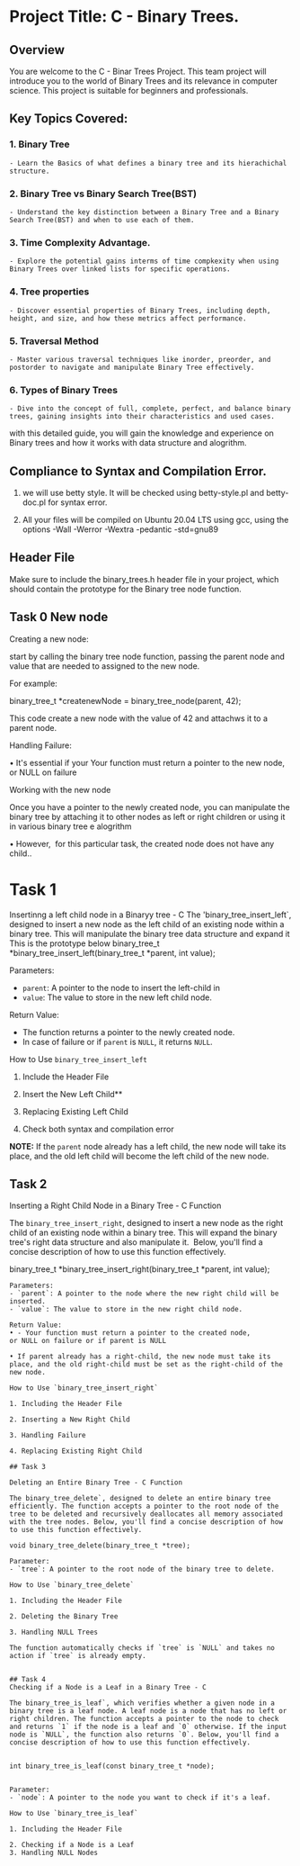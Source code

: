 # Project Title: C - Binary Trees.

## Overview

You are welcome to the C - Binar Trees Project. This team project will introduce you to the world of Binary Trees and its relevance in computer science. This project is suitable for beginners and professionals.


## Key Topics Covered:

### 1. Binary Tree
	- Learn the Basics of what defines a binary tree and its hierachichal structure.

### 2. Binary Tree vs Binary Search Tree(BST)
	- Understand the key distinction between a Binary Tree and a Binary Search Tree(BST) and when to use each of them.

### 3. Time Complexity Advantage.

	- Explore the potential gains interms of time compkexity when using Binary Trees over linked lists for specific operations. 

### 4. Tree properties

	- Discover essential properties of Binary Trees, including depth, height, and size, and how these metrics affect performance. 

### 5. Traversal Method

	- Master various traversal techniques like inorder, preorder, and postorder to navigate and manipulate Binary Tree effectively.

### 6. Types of Binary Trees

	- Dive into the concept of full, complete, perfect, and balance binary trees, gaining insights into their characteristics and used cases.

with this detailed guide, you will gain the knowledge and experience on Binary trees and how it works with data structure and alogrithm.


## Compliance to Syntax and Compilation Error.

1. we will use betty style. It will be checked using betty-style.pl and betty-doc.pl for syntax error. 


2. All your files will be compiled on Ubuntu 20.04 LTS using gcc, using the options -Wall -Werror -Wextra -pedantic -std=gnu89


## Header File

Make sure to include the binary_trees.h header file in your project, which should contain the prototype for the Binary tree node function.

## Task 0 New node

Creating a new node:

start by calling the binary tree node function, passing the parent node and value that are needed to assigned to the new node.

For example:

binary_tree_t *createnewNode = binary_tree_node(parent, 42); 

This code create a new  node   with  the value of 42 and attachws it to a parent node.

Handling Failure:

• It's essential if your Your function must return a pointer to the new node, or NULL on failure

Working with the new  node  


Once you have a pointer to the newly created node, you can manipulate the binary tree by attaching it to other nodes as left or right children or using it in various binary tree e alogrithm

• However,  for this particular task, the created node does not have any child..


# Task 1

Insertinng a left child node in a Binaryy   tree   - C The 'binary_tree_insert_left`, designed to insert a new node as the left child of an existing node within a binary tree. This will manipulate the binary tree data structure and expand it
This is the prototype below
binary_tree_t *binary_tree_insert_left(binary_tree_t *parent, int value); 

Parameters:

- `parent`: A pointer to the node to insert the left-child in
- `value`: The value to store in the new left child node.

Return Value:
- The function returns a pointer to the newly created node.
- In case of failure or if `parent` is `NULL`, it returns `NULL`. 

How to Use `binary_tree_insert_left` 

1. Include the Header File 

2. Insert the New Left Child**
3. Replacing Existing Left Child
4. Check both syntax and compilation error 

**NOTE:** If the `parent` node already has a left child, the new node will take its place, and the old left child will become the left child of the new node.

## Task 2
Inserting a Right Child Node in a Binary Tree - C Function 

The `binary_tree_insert_right`, designed to insert a new node as the right child of an existing node within a binary tree. This will expand the binary tree's right data structure and also manipulate it.  Below, you'll find a concise description of how to use this function effectively.

binary_tree_t *binary_tree_insert_right(binary_tree_t *parent, int value);
```
Parameters:
- `parent`: A pointer to the node where the new right child will be inserted.
- `value`: The value to store in the new right child node. 

Return Value:
• - Your function must return a pointer to the created node, or NULL on failure or if parent is NULL 

• If parent already has a right-child, the new node must take its place, and the old right-child must be set as the right-child of the new node.

How to Use `binary_tree_insert_right` 

1. Including the Header File 

2. Inserting a New Right Child 

3. Handling Failure 

4. Replacing Existing Right Child

## Task 3 

Deleting an Entire Binary Tree - C Function 

The binary_tree_delete`, designed to delete an entire binary tree efficiently. The function accepts a pointer to the root node of the tree to be deleted and recursively deallocates all memory associated with the tree nodes. Below, you'll find a concise description of how to use this function effectively. 

void binary_tree_delete(binary_tree_t *tree);

Parameter:
- `tree`: A pointer to the root node of the binary tree to delete. 

How to Use `binary_tree_delete` 

1. Including the Header File 

2. Deleting the Binary Tree 

3. Handling NULL Trees 

The function automatically checks if `tree` is `NULL` and takes no action if `tree` is already empty.


## Task 4
Checking if a Node is a Leaf in a Binary Tree - C 

The binary_tree_is_leaf`, which verifies whether a given node in a binary tree is a leaf node. A leaf node is a node that has no left or right children. The function accepts a pointer to the node to check and returns `1` if the node is a leaf and `0` otherwise. If the input node is `NULL`, the function also returns `0`. Below, you'll find a concise description of how to use this function effectively.


int binary_tree_is_leaf(const binary_tree_t *node);


Parameter:
- `node`: A pointer to the node you want to check if it's a leaf. 

How to Use `binary_tree_is_leaf` 

1. Including the Header File 

2. Checking if a Node is a Leaf
3. Handling NULL Nodes
